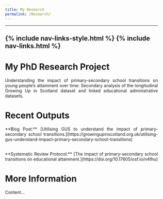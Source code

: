 ```yaml
---
title: My Research
permalink: /Research/
---
```

---
{% include nav-links-style.html %}
{% include nav-links.html %}
---

# My PhD Research Project

<div style="text-align: justify; margin-bottom: 1.0em;">
Understanding the impact of primary-secondary school transitions on young people’s attainment over time: Secondary analysis of the longitudinal Growing Up in Scotland dataset and linked educational administrative datasets.
</div>

# Recent Outputs

<div style="text-align: justify; margin-bottom: 1.0em;">
**Blog Post:**
[Utilising GUS to understand the impact of primary-secondary school transitions.](https://growingupinscotland.org.uk/utilising-gus-understand-impact-primary-secondary-school-transitions)
</div>
<br>
<div style="text-align: justify; margin-bottom: 1.0em;">
**Systematic Review Protocol:**
[The impact of primary-secondary school transitions on educational attainment.](https://doi.org/10.17605/osf.io/n4fhu)
</div>

# More Information

Content...
